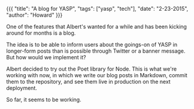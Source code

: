 {{{
  "title": "A blog for YASP",
  "tags": ["yasp", "tech"],
  "date": "2-23-2015",
  "author": "Howard"
}}}

One of the features that Albert's wanted for a while and has been kicking around for months is a blog.

<!--more-->

The idea is to be able to inform users about the goings-on of YASP in longer-form posts than is possible through Twitter or a banner message.
But how would we implement it?

Albert decided to try out the Poet library for Node.  This is what we're working with now, in which we write our blog posts in Markdown, commit them to the repository, and see them live in production on the next deployment.

So far, it seems to be working.